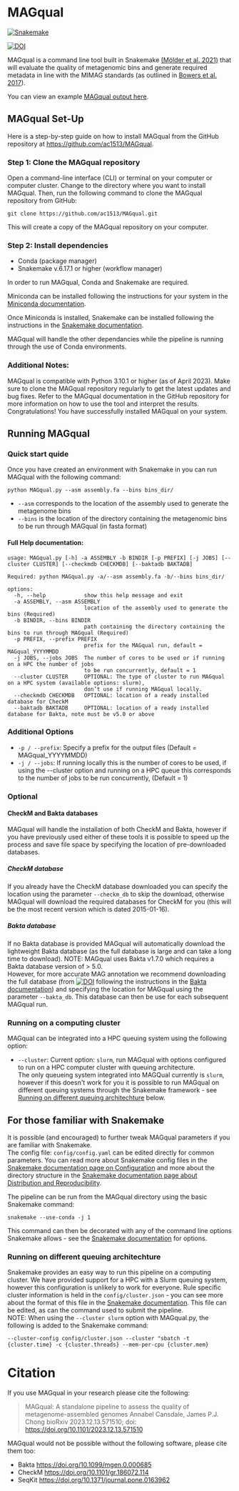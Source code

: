 # MAGqual

[![Snakemake](https://img.shields.io/badge/snakemake-≥6.17.1-brightgreen.svg?style=flat)](https://snakemake.readthedocs.io)

[![DOI](https://zenodo.org/badge/DOI/10.5281/zenodo.13384337.svg)](https://doi.org/10.5281/zenodo.13384337)

MAGqual is a command line tool built in Snakemake [(Mölder et al. 2021)](https://f1000research.com/articles/10-33/v2) that will evaluate the quality of metagenomic bins and generate required metadata in line with the MIMAG standards (as outlined in [Bowers et al. 2017](https://www.nature.com/articles/nbt.3893)). 

You can view an example [MAGqual output here](https://ac1513.github.io/MAGqual/MAGqual_manuscript_report.html).

## MAGqual Set-Up

Here is a step-by-step guide on how to install MAGqual from the GitHub repository at https://github.com/ac1513/MAGqual.

### Step 1: Clone the MAGqual repository

Open a command-line interface (CLI) or terminal on your computer or computer cluster. Change to the directory where you want to install MAGqual. Then, run the following command to clone the MAGqual repository from GitHub:

```
git clone https://github.com/ac1513/MAGqual.git
```
This will create a copy of the MAGqual repository on your computer.

### Step 2: Install dependencies

* Conda (package manager)
* Snakemake v.6.17.1 or higher (workflow manager)

In order to run MAGqual, Conda and Snakemake are required.

Miniconda can be installed following the instructions for your system in the [Miniconda documentation](https://docs.conda.io/en/latest/miniconda.html). 

Once Miniconda is installed, Snakemake can be installed following the instructions in the [Snakemake documentation](https://snakemake.readthedocs.io/en/stable/getting_started/installation.html). 

MAGqual will handle the other dependancies while the pipeline is running through the use of Conda environments.
### Additional Notes:
MAGqual is compatible with Python 3.10.1 or higher (as of April 2023).
Make sure to clone the MAGqual repository regularly to get the latest updates and bug fixes.
Refer to the MAGqual documentation in the GitHub repository for more information on how to use the tool and interpret the results.
Congratulations! You have successfully installed MAGqual on your system. 

## Running MAGqual 

### Quick start quide 

Once you have created an environment with Snakemake in you can run MAGqual with the following command:

```python MAGqual.py --asm assembly.fa --bins bins_dir/```

* `--asm` corresponds to the location of the assembly used to generate the metagenome bins 
* `--bins` is the location of the directory containing the metagenomic bins to be run through MAGqual (in fasta format)

#### Full Help documentation:
```
usage: MAGqual.py [-h] -a ASSEMBLY -b BINDIR [-p PREFIX] [-j JOBS] [--cluster CLUSTER] [--checkmdb CHECKMDB] [--baktadb BAKTADB]

Required: python MAGqual.py -a/--asm assembly.fa -b/--bins bins_dir/ 

options:
  -h, --help            show this help message and exit
  -a ASSEMBLY, --asm ASSEMBLY
                        location of the assembly used to generate the bins (Required)
  -b BINDIR, --bins BINDIR
                        path containing the directory containing the bins to run through MAGqual (Required)
  -p PREFIX, --prefix PREFIX
                        prefix for the MAGqual run, default = MAGqual_YYYYMMDD
  -j JOBS, --jobs JOBS  The number of cores to be used or if running on a HPC the number of jobs
                        to be run concurrently, default = 1
  --cluster CLUSTER     OPTIONAL: The type of cluster to run MAGqual on a HPC system (available options: slurm), 
                        don’t use if running MAGqual locally.
  --checkmdb CHECKMDB   OPTIONAL: location of a ready installed database for CheckM
  --baktadb BAKTADB     OPTIONAL: location of a ready installed database for Bakta, note must be v5.0 or above
```
### Additional Options

* `-p / --prefix`: Specify a prefix for the output files (Default = MAGqual_YYYYMMDD)
* `-j / --jobs`: If running locally this is the number of cores to be used, if using the --cluster option and running on a HPC queue this corresponds to the number of jobs to be run concurrently, (Default = 1)

### Optional

#### CheckM and Bakta databases
MAGqual will handle the installation of both CheckM and Bakta, however if you have previously used either of these tools it is possible to speed up the process and save file space by specifying the location of pre-downloaded databases. 

##### CheckM database
If you already have the CheckM database downloaded you can specify the location using the parameter `--checkm_db` to skip the download, otherwise MAGqual will download the required databases for CheckM for you (this will be the most recent version which is dated 2015-01-16).

##### Bakta database 
If no Bakta database is provided MAGqual will automatically download the lightweight Bakta database (as the full database is large and can take a long time to download). NOTE: MAGqual uses Bakta v1.7.0 which requires a Bakta database version of > 5.0.  
However, for more accurate MAG annotation we recommend downloading the full database (from [![DOI](https://zenodo.org/badge/DOI/10.5281/zenodo.7669534.svg)](https://doi.org/10.5281/zenodo.7669534) following the instructions in the [Bakta documentation](https://bakta.readthedocs.io/en/latest/BAKTA.html#database-download)) and specifying the location for MAGqual using the parameter `--bakta_db`. This database can then be use for each subsequent MAGqual run. 

### Running on a computing cluster
MAGqual can be integrated into a HPC queuing system using the following option: 
* `--cluster`: Current option: `slurm`, run MAGqual with options configured to run on a HPC computer cluster with queuing architecture.  
The only queueing system integrated into MAGQual currently is `slurm`, however if this doesn't work for you it is possible to run MAGqual on different queuing systems through the Snakemake framework - see [Running on different queuing architechture](#running-on-different-queuing-architechture) below.

## For those familiar with Snakemake

It is possible (and encouraged) to further tweak MAGqual parameters if you are familiar with Snakemake.  
The config file: `config/config.yaml` can be edited directly for common parameters.  You can read more about Snakemake config files in the [Snakemake documentation page on Configuration](https://snakemake.readthedocs.io/en/stable/snakefiles/configuration.html) and more about the directory structure in the [Snakemake documentation page about Distribution and Reproducibility](https://snakemake.readthedocs.io/en/stable/snakefiles/deployment.html).  

The pipeline can be run from the MAGqual directory using the basic Snakemake command:
```
snakemake --use-conda -j 1
```  
This command can then be decorated with any of the command line options Snakemake allows - see the [Snakemake documentation](https://snakemake.readthedocs.io/en/stable/executing/cli.html) for options. 

### Running on different queuing architechture
Snakemake provides an easy way to run this pipeline on a computing cluster. We have provided support for a HPC with a Slurm queuing system, however this configuration is unlikely to work for everyone. 
Rule specific cluster information is held in the `config/cluster.json` - you can see more about the format of this file in the [Snakemake documentation](https://snakemake.readthedocs.io/en/stable/snakefiles/configuration.html#cluster-configuration-deprecated). This file can be edited, as can the command used to submit the pipeline.  
NOTE: When using the `--cluster slurm` option with MAGqual.py, the following is added to the Snakemake command:
```
--cluster-config config/cluster.json --cluster "sbatch -t {cluster.time} -c {cluster.threads} --mem-per-cpu {cluster.mem}
```

# Citation
If you use MAGqual in your research please cite the following:
> MAGqual: A standalone pipeline to assess the quality of metagenome-assembled genomes
> Annabel Cansdale, James P.J. Chong
> bioRxiv 2023.12.13.571510; doi: https://doi.org/10.1101/2023.12.13.571510

MAGqual would not be possible without the following software, please cite them too:
* Bakta https://doi.org/10.1099/mgen.0.000685
* CheckM https://doi.org/10.1101/gr.186072.114
* SeqKit https://doi.org/10.1371/journal.pone.0163962
